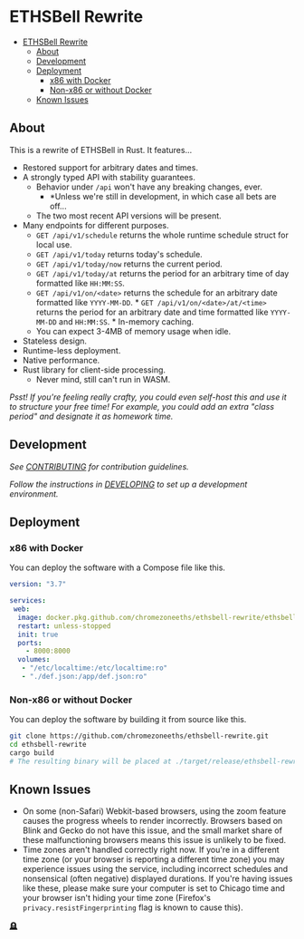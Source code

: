 # ETHSBell Rewrite

- [ETHSBell Rewrite](#ethsbell-rewrite)
	- [About](#about)
	- [Development](#development)
	- [Deployment](#deployment)
		- [x86 with Docker](#x86-with-docker)
		- [Non-x86 or without Docker](#non-x86-or-without-docker)
	- [Known Issues](#known-issues)


## About

This is a rewrite of ETHSBell in Rust. It features...
* Restored support for arbitrary dates and times.
* A strongly typed API with stability guarantees.
  * Behavior under `/api` won't have any breaking changes, ever.
    * \*Unless we're still in development, in which case all bets are off...
  * The two most recent API versions will be present.
* Many endpoints for different purposes.
  * `GET /api/v1/schedule` returns the whole runtime schedule struct for local use.
  * `GET /api/v1/today` returns today's schedule.
  * `GET /api/v1/today/now` returns the current period.
  * `GET /api/v1/today/at` returns the period for an arbitrary time of day formatted like `HH:MM:SS`.
  * `GET /api/v1/on/<date>` returns the schedule for an arbitrary date formatted like `YYYY-MM-DD`.
		* `GET /api/v1/on/<date>/at/<time>` returns the period for an arbitrary date and time formatted like `YYYY-MM-DD` and `HH:MM:SS`.
			* In-memory caching.
  * You can expect 3-4MB of memory usage when idle.
* Stateless design.
* Runtime-less deployment.
* Native performance.
* Rust library for client-side processing.
  * Never mind, still can't run in WASM. 

*Psst! If you're feeling really crafty, you could even self-host this and use it to structure your free time! For example, you could add an extra "class period" and designate it as homework time.*

## Development

*See [CONTRIBUTING](CONTRIBUTING.md) for contribution guidelines.*

*Follow the instructions in [DEVELOPING](DEVELOPING.md) to set up a development environment.*


## Deployment

### x86 with Docker

You can deploy the software with a Compose file like this.

```yml
version: "3.7"

services:
 web:
  image: docker.pkg.github.com/chromezoneeths/ethsbell-rewrite/ethsbell-rewrite:latest
  restart: unless-stopped
  init: true
  ports:
    - 8000:8000
  volumes:
   - "/etc/localtime:/etc/localtime:ro"
   - "./def.json:/app/def.json:ro"
```

### Non-x86 or without Docker

You can deploy the software by building it from source like this.

```sh
git clone https://github.com/chromezoneeths/ethsbell-rewrite.git
cd ethsbell-rewrite
cargo build
# The resulting binary will be placed at ./target/release/ethsbell-rewrite
```

## Known Issues

* On some (non-Safari) Webkit-based browsers, using the zoom feature causes the progress wheels to render incorrectly. Browsers based on Blink and Gecko do not have this issue, and the small market share of these malfunctioning browsers means this issue is unlikely to be fixed.
* Time zones aren't handled correctly right now. If you're in a different time zone (or your browser is reporting a different time zone) you may experience issues using the service, including incorrect schedules and nonsensical (often negative) displayed durations. If you're having issues like these, please make sure your computer is set to Chicago time and your browser isn't hiding your time zone (Firefox's `privacy.resistFingerprinting` flag is known to cause this).

[🪦](src/api/oliver.txt)
